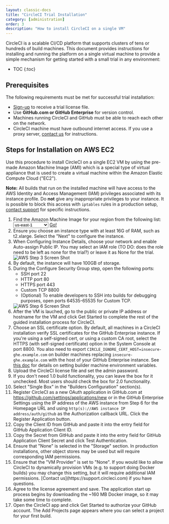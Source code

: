 ```yaml
---
layout: classic-docs
title: "CircleCI Trial Installation"
category: [administration]
order: 3
description: "How to install CircleCI on a single VM"
---
```


CircleCI is a scalable CI/CD platform that supports clusters
of tens or hundreds of build machines. This document provides instructions for installing and running the platform on a single virtual machine to provide a simple mechanism for getting started with a small trial in any environment:

* TOC
{:toc}

## Prerequisites

The following requirements must be met for successful trial installation:

- [Sign-up](https://circleci.com/enterprise-trial-install/) to receive a trial license file.
- Use **GitHub.com or GitHub Enterprise** for version control.
- Machines running CircleCI and GitHub must be able to reach each other on the network.
- CircleCI machine must have outbound internet access. If you use a proxy server, [contact us](https://support.circleci.com/hc/en-us/requests/new) for instructions.

## Steps for Installation on AWS EC2 

Use this procedure to install CircleCI on a single EC2 VM by using the pre-made Amazon Machine Image (AMI) which is a special type of virtual appliance that is used to create a virtual machine within the Amazon Elastic Compute Cloud ("EC2").

**Note:** All builds that run on the installed machine will have access
to the AWS Identity and Access Management (IAM) privileges associated with its instance profile. Do **not**
give any inappropriate privileges to your instance. It is possible to block
this access with `iptables` rules in a production setup, <a href="https://support.circleci.com">contact support</a> for specific instructions.

<ol>
<li>Find the Amazon Machine Image for your region from the following list:<br>

  <script>
  var amiIds = {
  "ap-northeast-1": "ami-32e6d455",
  "ap-northeast-2": "ami-2cef3242",
  "ap-southeast-1": "ami-7f22a71c",
  "ap-southeast-2": "ami-21111b42",
  "eu-central-1": "ami-7a2ef015",
  "eu-west-1": "ami-ac1a14ca",
  "sa-east-1": "ami-70026d1c",
  "us-east-1": "ami-cb6f1add",
  "us-east-2": "ami-57c7e032",
  "us-west-1": "ami-4fc8ee2f",
  "us-west-2": "ami-c24a2fa2"
  };

  var amiUpdateSelect = function() {
    var s = document.getElementById("ami-select");
    var region = s.options[s.selectedIndex].value;
    document.getElementById("ami-go").href = "https://console.aws.amazon.com/ec2/v2/home?region=" + region + "#LaunchInstanceWizard:ami=" + amiIds[region];
  };
  </script>

  <select id="ami-select" onchange="amiUpdateSelect()">
  <option value="ap-northeast-1">ap-northeast-1</option>
  <option value="ap-northeast-2">ap-northeast-2</option>
  <option value="ap-southeast-1">ap-southeast-1</option>
  <option value="ap-southeast-2">ap-southeast-2</option>
  <option value="eu-central-1">eu-central-1</option>
  <option value="eu-west-1">eu-west-1</option>
  <option value="sa-east-1">sa-east-1</option>
  <option value="us-east-1" selected="selected">us-east-1</option>
  <option value="us-east-2">us-east-2</option>
  <option value="us-west-1">us-west-1</option>
  <option value="us-west-2">us-west-2</option>
  </select>
  <a id="ami-go" href="" class="btn btn-success" data-analytics-action="{{ site.analytics.events.go_button_clicked }}" target="_blank">Go!</a>

<script>amiUpdateSelect();</script>
</li>
<li>
Ensure you choose an instance type with at least 16G of RAM, such as t2.xlarge. Select the "Next" to configure the instance.
</li>
<li>When Configuring Instance Details, choose your network and enable Auto-assign Public IP. You may select an IAM role (TO DO: does the role need to be left as none for the trial?) or leave it as None for the trial. 
  <img src="https://circleci.com/docs/assets/img/docs/single-box-step3.png" alt="AWS Step 3 Screen Shot">
</li> 
<li>By default, the instance will have 100GB of storage.
</li>
<li>During the Configure Security Group step, open the following ports:
  <ul>
  <li>SSH port 22</li>
  <li>HTTP port 80</li>
  <li>HTTPS port 443</li>
  <li>Custom TCP 8800</li>
  <li>(Optional) To enable developers to SSH into builds for debugging purposes, open ports 64535-65535 for Custom TCP.</li>
 </ul>
   <img src="https://circleci.com/docs/assets/img/docs/single-box-step5.png" alt="AWS Step 6 Screen Shot">
</li>

<li>After the VM is lauched, go to the public or private IP address or hostname for the VM and click Get Started to complete the rest of the guided installation process for CircleCI.
</li> 

<li>Choose an SSL certificate option. By default, all machines in a CircleCI installation verify SSL certificates for the GitHub Enterprise instance. If you're using a self-signed cert,
or using a custom CA root, select the HTTPS (with self-signed certificate) option in the System Console at port 8800.
You also need to export <code>CIRCLE_IGNORE_CERT_HOST=insecure-ghe.example.com</code> on builder machines replacing <code>insecure-ghe.example.com</code> with the host of your GitHub Enterprise instance. See <a href="https://circleci.com/docs//enterprise/docker-builder-config/">this doc</a> for details on setting builder machine environment variables.
</li>

<li>
Upload the CircleCI license file and set the admin password.
</li>
<li>
If you don't need 1.0 build functionality, you can leave the box for it unchecked. Most users should check the box for 2.0 functionality.
</li>
<li>
Select "Single Box" in the "Builders Configuration" section(s).
</li>
<li>
Register CircleCI as a new OAuth application in GitHub.com at <a href="https://github.com/settings/applications/new">https://github.com/settings/applications/new</a> or in the GitHub Enterprise Settings using the IP address of the AWS instance from Step 6 for the Homepage URL and using <code>http(s)://AWS instance IP address/auth/github</code> as the Authorization callback URL. Click the Register Application button.
</li>
<li>
Copy the Client ID from GitHub and paste it into the entry field for GitHub Application Client ID.
</li>
<li>
Copy the Secret from GitHub and paste it into the entry field for GitHub Application Client Secret and click Test Authentication.
</li>
<li>
Ensure that "None" is selected in the "Storage" section. In production installations, other object stores may be used but will require corresponding IAM permissions.
</li>
<li>
Ensure that the "VM Provider" is set to "None". If you would like to allow CircleCI to dynamically provision VMs (e.g. to support doing Docker builds) you may change this setting, but it will require additional IAM permissions. [Contact us](https://support.circleci.com) if you have questions.
</li>
<li>
Agree to the license agreement and save. The application start up process begins by downloading the ~160 MB Docker image, so it may take some time to complete. 
</li>

<li>Open the CircleCI app and click Get Started to authorize your GitHub account. The Add Projects page appears where you can select a project for your first build. 
</li>
</ol>

<!---
## Installation in a Data Center

1. Launch a VM with at least 8GB of RAM, 100GB of disk space on the root volume, and a version of Linux that supports Docker, for example Ubuntu Trusty 14.04. 

2. Open ports 22 and 8800 to administrators, open ports 80 and 443 to all users, and optionally open ports 64535-65535 to developers to SSH into builds.

3. Install Replicated, the tool used to package and distribute CircleCI, by running the  `curl https://get.replicated.com/docker | sudo bash` command. **Note:** Docker must not use the device mapper storage driver. Check this by running `sudo docker info | grep "Storage Driver"`.)

4. Visit port 8800 on the machine in a web browser to complete the guided installation process.

5. Complete the process by choosing an SSL certificate option, uploading the license, setting the admin password and hostnames,  enabling GitHub OAuth registration, and defining protocol settings. The application start up process begins by downloading the ~160 MB docker image, so it may take some time to complete. 

6. Open the CircleCI app and click Get Started to authorize your GitHub account. The Add Projects page appears where you can select a project for your first build. 
-->







